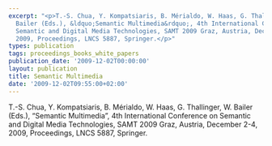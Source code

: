 ```yaml
---
excerpt: "<p>T.-S. Chua, Y. Kompatsiaris, B. Mérialdo, W. Haas, G. Thallinger, W.
  Bailer (Eds.), &ldquo;Semantic Multimedia&rdquo;, 4th International Conference on
  Semantic and Digital Media Technologies, SAMT 2009 Graz, Austria, December 2-4,
  2009, Proceedings, LNCS 5887, Springer.</p>"
types: publication
tags: proceedings_books_white_papers
publication_date: '2009-12-02T00:00:00'
layout: publication
title: Semantic Multimedia
date: '2009-12-02T09:55:00+02:00'
---
```

<p>T.-S. Chua, Y. Kompatsiaris, B. Mérialdo, W. Haas, G. Thallinger, W. Bailer (Eds.), &ldquo;Semantic Multimedia&rdquo;, 4th International Conference on Semantic and Digital Media Technologies, SAMT 2009 Graz, Austria, December 2-4, 2009, Proceedings, LNCS 5887, Springer.</p>

